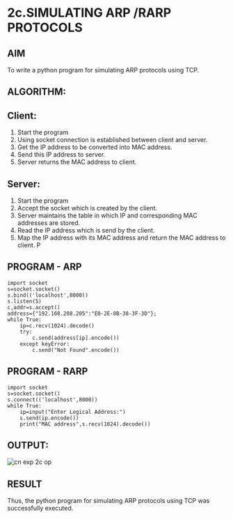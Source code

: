 # 2c.SIMULATING ARP /RARP PROTOCOLS
## AIM
To write a python program for simulating ARP protocols using TCP.
## ALGORITHM:
## Client:
1. Start the program
2. Using socket connection is established between client and server.
3. Get the IP address to be converted into MAC address.
4. Send this IP address to server.
5. Server returns the MAC address to client.
## Server:
1. Start the program
2. Accept the socket which is created by the client.
3. Server maintains the table in which IP and corresponding MAC addresses are
stored.
4. Read the IP address which is send by the client.
5. Map the IP address with its MAC address and return the MAC address to client.
P
## PROGRAM - ARP
```
import socket
s=socket.socket()
s.bind(('localhost',8000))
s.listen(5)
c,addr=s.accept()
address={"192.168.208.205":"E0-2E-0B-38-3F-3D"};
while True:
    ip=c.recv(1024).decode()
    try:
        c.send(address[ip].encode())
    except keyError:
        c.send("Not Found".encode())
```

## PROGRAM - RARP
```
import socket
s=socket.socket()
s.connect(('localhost',8000))
while True:
    ip=input("Enter Logical Address:")
    s.send(ip.encode())
    print("MAC address",s.recv(1024).decode())

```
## OUTPUT:
![cn exp 2c op](https://github.com/user-attachments/assets/0e67ae26-5536-4829-9198-3079bbc6ea8f)

## RESULT
Thus, the python program for simulating ARP protocols using TCP was successfully 
executed.
